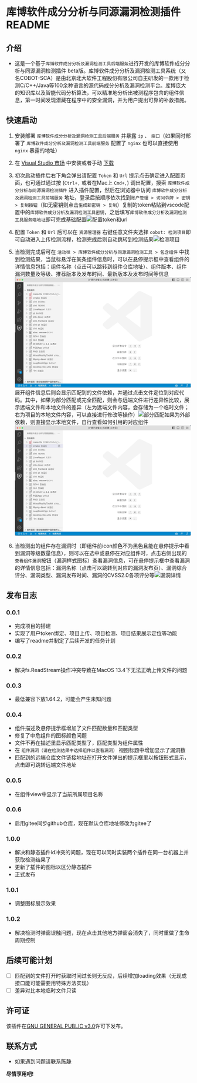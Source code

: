 # 库博软件成分分析与同源漏洞检测插件 README

## 介绍

* 这是一个基于`库博软件成分分析及漏洞检测工具后端服务`进行开发的库博软件成分分析与同源漏洞检测插件 beta版。库博软件成分分析及漏洞检测工具系统（又名COBOT-SCA）是由北京北大软件工程股份有限公司自主研发的一款用于检测C/C++/Java等100余种语言的源代码成分分析及漏洞检测平台。库博庞大的知识库以及智能代码分析算法，可以精准地分析出被测程序包含的组件信息，第一时间发现潜藏在程序中的安全漏洞，并为用户提出可靠的补救措施。

## 快速启动

1. 安装部署 `库博软件成分分析及漏洞检测工具后端服务` 并暴露 `ip` 、 `端口`（如果同时部署了 `库博软件成分分析及漏洞检测工具前端服务` 配置了 `nginx` 也可以直接使用 `nginx` 暴露的地址）

2. 在 [Visual Studio 市场] 中安装或者手动 [下载]

3. 初次启动插件后右下角会弹出请配置 `Token` 和 `Url` 提示点击确定进入配置页面，也可通过通过按 (`Ctrl+,` 或者在Mac上 `Cmd+,`) 调出配置，搜索 `库博软件成分分析与同源漏洞检测插件` 进入插件配置，然后在浏览器中访问 `库博软件成分分析及漏洞检测工具前端服务` 地址，登录后按顺序依次找到`账户管理 > 访问令牌 > 密钥 > 复制按钮`（如无密钥则点击`生成新密钥 > 复制`）复制的token粘贴到vscode配置中的`库博软件成分分析及漏洞检测工具密钥`，之后填写`库博软件成分分析及漏洞检测工具服务端地址`即可完成基础配置![配置token和url](/images/config-token-n-url.GIF)

4. 配置 `Token` 和 `Url` 后可以在 `资源管理器` 右键任意文件夹选择 `cobot: 检测项目`即可自动进入上传检测流程，检测完成后则自动跳转到检测结果![检测项目](/images/check-project.GIF)

5. 当检测完成后可在 `活动栏 > 库博软件成分分析与同源漏洞检测工具 > 包含组件` 中找到检测结果，当鼠标悬浮在某条组件信息时，可以在悬停提示框中查看组件的详情信息包括：组件名称（点击可以跳转到组件仓库地址）、组件版本、组件漏洞数量及等级、推荐版本及发布时间、最新版本及发布时间等信息![组件详情](/images/component-detail.GIF)展开组件信息后则会显示匹配到的文件依赖，并通过点击文件定位到对应代码。其中，如果为部分匹配或完全匹配，则会与远端文件进行差异性比较，展示远端文件和本地文件的差异（左为远端文件内容，会存储为一个临时文件；右为项目的本地文件内容，可以直接进行修改等操作）![部分匹配](/images/partly-match.GIF)如果为外部依赖，则直接显示本地文件，自行查看如何引用的对应组件![外部依赖](/images/external-dependecy.GIF)

6. 当检测出的组件存在漏洞时（即组件前icon颜色不为黑色且能在悬停提示中看到漏洞等级数量信息），则可以在选中或悬停在对应组件时，点击右侧出现的 `查看组件漏洞`按钮（漏洞样式图标）查看漏洞信息，可在悬停提示框中查看漏洞的详情信息包括：漏洞名称（点击可以跳转到对应的漏洞发布页）、漏洞综合评分、漏洞类型、漏洞发布时间、漏洞的CVSS2.0各项评分等![漏洞详情](/images/vulnerability-detail.GIF)

[Visual Studio 市场]: https://marketplace.visualstudio.com/items?itemName=PKUSE.hobot-vscode

[下载]: https://github.com/PKUSE-CN/hobot-vscode/releases

## 发布日志

### 0.0.1

* 完成项目的搭建
* 实现了用户token绑定、项目上传、项目检测、项目结果展示定位等功能
* 编写了readme并制定了后续开发的任务计划

### 0.0.2

* 解决fs.ReadStream操作冲突导致在MacOS 13.4下无法正确上传文件的问题

### 0.0.3

* 最低兼容下放1.64.2，可能会产生未知问题

### 0.0.4

* 组件描述及悬停提示框增加了文件匹配数量和匹配类型
* 修复了中危组件的图标颜色问题
* 文件不再在描述里显示匹配类型了，匹配类型为组件属性
* 在 `组件漏洞（请在检测结果中选择组件以查看漏洞）` 视图标题中增加显示了漏洞数
* 匹配到的远端仓库文件链接地址在打开文件弹出的提示框里以按钮形式显示，点击即可跳转远端文件地址

### 0.0.5

* 在组件view中显示了当前所属项目名称

### 0.0.6

* 启用gitee同步github仓库，现在默认仓库地址修改为gitee了

### 1.0.0

* 解决和静态插件id冲突的问题，现在可以同时实装两个插件在同一台机器上并获取检测结果了
* 更新了插件的图标以区分静态插件
* 正式发布

### 1.0.1

* 调整图标展示效果

### 1.0.2

* 解决检测时弹窗误触问题，现在点击其他地方弹窗会消失了，同时重做了生命周期控制

## 后续可能计划

* [ ] 匹配到的文件打开时获取时间过长则无反应，后续增加loading效果（无现成接口能可能需要用特殊方法实现）
* [ ] 差异对比本地临时文件只读

## 许可证

该插件在[GNU GENERAL PUBLIC v3.0](/LICENSE)许可下发布。

## 联系方式

* 如果遇到问题请联系[陈静](mailto:chenjing@beidasoft.com)

**尽情享用吧!**
